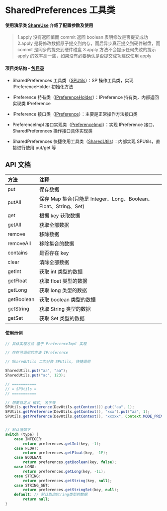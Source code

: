 # SharedPreferences 工具类

#### 使用演示类 [ShareUse][ShareUse] 介绍了配置参数及使用

> 1.apply 没有返回值而 commit 返回 boolean 表明修改是否提交成功
> 2.apply 是将修改数据原子提交到内存，而后异步真正提交到硬件磁盘，而 commit 是同步的提交到硬件磁盘
> 3.apply 方法不会提示任何失败的提示 apply 的效率高一些，如果没有必要确认是否提交成功建议使用 apply

#### 项目类结构 - [包目录][包目录]

* SharedPreferences 工具类（[SPUtils][SPUtils]）：SP 操作工具类，实现 IPreferenceHolder 初始化方法

* IPreference 持有类（[IPreferenceHolder][IPreferenceHolder]）：IPreference 持有类，内部返回实现类 IPreference

* IPreference 接口类（[IPreference][IPreference]）：主要是正常操作方法接口类

* PreferenceImpl 接口实现类（[PreferenceImpl][PreferenceImpl]）：实现 IPreference 接口，SharedPreferences 操作接口具体实现类

* SharedPreferences 快捷使用工具类（[SharedUtils][SharedUtils]）：内部实现 SPUtils，直接进行使用 put/get 等

## API 文档

| 方法 | 注释 |
| :- | :- |
| put | 保存数据 |
| putAll | 保存 Map 集合(只能是 Integer、Long、Boolean、Float、String、Set) |
| get | 根据 key 获取数据 |
| getAll | 获取全部数据 |
| remove | 移除数据 |
| removeAll | 移除集合的数据 |
| contains | 是否存在 key |
| clear | 清除全部数据 |
| getInt | 获取 int 类型的数据 |
| getFloat | 获取 float 类型的数据 |
| getLong | 获取 long 类型的数据 |
| getBoolean | 获取 boolean 类型的数据 |
| getString | 获取 String 类型的数据 |
| getSet | 获取 Set 类型的数据 |

#### 使用示例
```java
// 具体实现方法 基于 PreferenceImpl 实现

// 存在可调用的方法 IPreference

// SharedUtils 二次分装 SPUtils, 快捷调用

SharedUtils.put("aa", "aa");
SharedUtils.put("ac", 123);

// ===========
// = SPUtils =
// ===========

// 想要自定义 模式, 名字等
SPUtils.getPreference(DevUtils.getContext()).put("aa", 1);
SPUtils.getPreference(DevUtils.getContext(), "xxx").put("aa", 1);
SPUtils.getPreference(DevUtils.getContext(), "xxxxx", Context.MODE_PRIVATE).put("aa", 1);


// 默认值如下
switch (type) {
    case INTEGER:
        return preferences.getInt(key, -1);
    case FLOAT:
        return preferences.getFloat(key, -1F);
    case BOOLEAN:
        return preferences.getBoolean(key, false);
    case LONG:
        return preferences.getLong(key, -1L);
    case STRING:
        return preferences.getString(key, null);
    case STRING_SET:
        return preferences.getStringSet(key, null);
    default: // 默认取出String类型的数据
        return null;
}
```





[ShareUse]: https://github.com/afkT/DevUtils/blob/master/app/src/main/java/utils_use/share/ShareUse.java
[包目录]: https://github.com/afkT/DevUtils/blob/master/lib/DevApp/src/main/java/dev/utils/app/share
[SPUtils]: https://github.com/afkT/DevUtils/blob/master/lib/DevApp/src/main/java/dev/utils/app/share/SPUtils.java
[IPreferenceHolder]: https://github.com/afkT/DevUtils/blob/master/lib/DevApp/src/main/java/dev/utils/app/share/IPreferenceHolder.java
[IPreference]: https://github.com/afkT/DevUtils/blob/master/lib/DevApp/src/main/java/dev/utils/app/share/IPreference.java
[PreferenceImpl]: https://github.com/afkT/DevUtils/blob/master/lib/DevApp/src/main/java/dev/utils/app/share/PreferenceImpl.java
[SharedUtils]: https://github.com/afkT/DevUtils/blob/master/lib/DevApp/src/main/java/dev/utils/app/share/SharedUtils.java